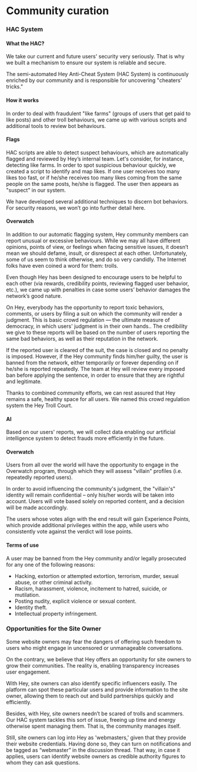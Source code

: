 # Community curation

### HAC System

#### What the HAC?

We take our current and future users' security very seriously. That is why we built a mechanism to ensure our system is reliable and secure.

The semi-automated Hey Anti-Cheat System \(HAC System\) is continuously enriched by our community and is responsible for uncovering "cheaters' tricks."

#### How it works

In order to deal with fraudulent "like farms" \(groups of users that get paid to like posts\) and other troll behaviours, we came up with various scripts and additional tools to review bot behaviours.

#### Flags

HAC scripts are able to detect suspect behaviours, which are automatically flagged and reviewed by Hey’s internal team. Let's consider, for instance, detecting like farms. In order to spot suspicious behaviour quickly, we created a script to identify and map likes. If one user receives too many likes too fast, or if he/she receives too many likes coming from the same people on the same posts, he/she is flagged. The user then appears as "suspect" in our system.

We have developed several additional techniques to discern bot behaviors. For security reasons, we won’t go into further detail here.

#### Overwatch

In addition to our automatic flagging system, Hey community members can report unusual or excessive behaviours. While we may all have different opinions, points of view, or feelings when facing sensitive issues, it doesn’t mean we should defame, insult, or disrespect at each other. Unfortunately, some of us seem to think otherwise, and do so very candidly. The Internet folks have even coined a word for them: trolls.

Even though Hey has been designed to encourage users to be helpful to each other \(via rewards, credibility points, reviewing flagged user behavior, etc.\), we came up with penalties in case some users’ behavior damages the network’s good nature.

On Hey, everybody has the opportunity to report toxic behaviors, comments, or users by filing a suit on which the community will render a judgment. This is basic crowd regulation — the ultimate measure of democracy, in which users' judgment is in their own hands.. The credibility we give to these reports will be based on the number of users reporting the same bad behaviors, as well as their reputation in the network.

If the reported user is cleared of the suit, the case is closed and no penalty is imposed. However, if the Hey community finds him/her guilty, the user is banned from the network, either temporarily or forever depending on if he/she is reported repeatedly. The team at Hey will review every imposed ban before applying the sentence, in order to ensure that they are rightful and legitimate.

Thanks to combined community efforts, we can rest assured that Hey remains a safe, healthy space for all users. We named this crowd regulation system the Hey Troll Court.

#### AI

Based on our users' reports, we will collect data enabling our artificial intelligence system to detect frauds more efficiently in the future.

#### Overwatch

Users from all over the world will have the opportunity to engage in the Overwatch program, through which they will assess "villain" profiles \(i.e. repeatedly reported users\).

In order to avoid influencing the community's judgment, the "villain's" identity will remain confidential – only his/her words will be taken into account. Users will vote based solely on reported content, and a decision will be made accordingly.

The users whose votes align with the end result will gain Experience Points, which provide additional privileges within the app, while users who consistently vote against the verdict will lose points.

#### Terms of use

A user may be banned from the Hey community and/or legally prosecuted for any one of the following reasons:

* Hacking, extortion or attempted extortion, terrorism, murder, sexual abuse, or other criminal activity.
* Racism, harassment, violence, incitement to hatred, suicide, or mutilation.
* Posting nudity, explicit violence or sexual content.
* Identity theft.
* Intellectual property infringement.

### Opportunities for the Site Owner

Some website owners may fear the dangers of offering such freedom to users who might engage in uncensored or unmanageable conversations.

On the contrary, we believe that Hey offers an opportunity for site owners to grow their communities. The reality is, enabling transparency increases user engagement.

With Hey, site owners can also identify specific influencers easily. The platform can spot these particular users and provide information to the site owner, allowing them to reach out and build partnerships quickly and efficiently.

Besides, with Hey, site owners needn’t be scared of trolls and scammers. Our HAC system tackles this sort of issue, freeing up time and energy otherwise spent managing them. That is, the community manages itself.

Still, site owners can log into Hey as 'webmasters,' given that they provide their website credentials. Having done so, they can turn on notifications and be tagged as “webmaster” in the discussion thread. That way, in case it applies, users can identify website owners as credible authority figures to whom they can ask questions.

